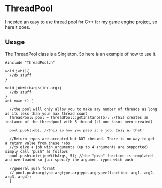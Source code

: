 # ThreadPool
I needed an easy to use thread pool for C++ for my game engine project, so here it goes.

## Usage
The ThreadPool class is a Singleton. So here is an example of how to use it.


```
#include "ThreadPool.h"

void job(){
  //do stuff
}

void jobWithArgs(int arg){
  //do stuff
}
int main () {
  
  //the pool will only allow you to make any number of threads as long as its less than your max thread count
  ThreadPool& pool = ThreadPool::getInstance(5); //This creates an instance of the threadpool with 5 thread (if one hasnt been created)
  
  pool.push(job); //this is how you pass it a job. Easy as that!
  
  //Return types are accepted but NOT checked. There is no way to get a return value from these jobs
  //to give a job with arguments (up to 4 arguments are supported) simply call "push" as follows
  pool.push<int>(jobWithArgs, 5); //the "push" function is templated and overloaded so just specify the argument types with push
  
  //general push format
  // pool.push<argtype,argtype,argtype,argtype>(function, arg1, arg2, arg3, arg4);
  }
